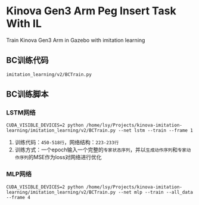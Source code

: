 # Kinova Gen3 Arm Peg Insert Task With IL
Train Kinova Gen3 Arm in Gazebo with imitation learning

## BC训练代码
`imitation_learning/v2/BCTrain.py`

## BC训练脚本
### LSTM网络
```
CUDA_VISIBLE_DEVICES=2 python /home/lsy/Projects/kinova-imitation-learning/imitation_learning/v2/BCTrain.py --net lstm --train --frame 1
```
1. 训练代码：`450-518行`，网络结构：`223-233行`
2. 训练方式：一个epoch输入一个完整的`专家状态序列`，并以`生成动作序列`和`专家动作序列`的MSE作为loss对网络进行优化
### MLP网络
```
CUDA_VISIBLE_DEVICES=2 python /home/lsy/Projects/kinova-imitation-learning/imitation_learning/v2/BCTrain.py --net mlp --train --all_data --frame 4
```